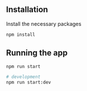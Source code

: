 ## Installation

Install the necessary packages

```bash
npm install
```

## Running the app

```bash
npm run start

# development
npm run start:dev
```

